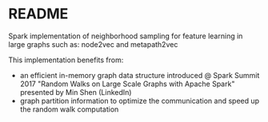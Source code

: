 # README #
Spark implementation of neighborhood sampling for feature learning in large graphs such as: node2vec and metapath2vec

This implementation benefits from:
- an efficient in-memory graph data structure introduced @ Spark Summit 2017 "Random Walks on Large Scale Graphs with Apache Spark" presented by Min Shen (LinkedIn)
- graph partition information to optimize the communication and speed up the random walk computation
